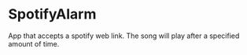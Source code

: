 # SpotifyAlarm
App that accepts a spotify web link. The song will play after a specified amount of time.
